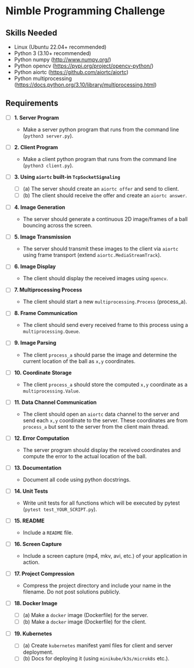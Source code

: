 # Nimble Programming Challenge

## Skills Needed
- Linux (Ubuntu 22.04+ recommended)
- Python 3 (3.10+ recommended)
- Python numpy (http://www.numpy.org/)
- Python opencv (https://pypi.org/project/opencv-python/)
- Python aiortc (https://github.com/aiortc/aiortc)
- Python multiprocessing (https://docs.python.org/3.10/library/multiprocessing.html)

## Requirements

- [ ] **1. Server Program**
  - Make a server python program that runs from the command line (`python3 server.py`).

- [ ] **2. Client Program**
  - Make a client python program that runs from the command line (`python3 client.py`).

- [ ] **3. Using `aiortc` built-in `TcpSocketSignaling`**
  - [ ] (a) The server should create an `aiortc offer` and send to client.
  - [ ] (b) The client should receive the offer and create an `aiortc answer`.

- [ ] **4. Image Generation**
  - The server should generate a continuous 2D image/frames of a ball bouncing across the screen.

- [ ] **5. Image Transmission**
  - The server should transmit these images to the client via `aiortc` using frame transport (extend `aiortc.MediaStreamTrack`).

- [ ] **6. Image Display**
  - The client should display the received images using `opencv`.

- [ ] **7. Multiprocessing Process**
  - The client should start a new `multiprocessing.Process` (process_a).

- [ ] **8. Frame Communication**
  - The client should send every received frame to this process using a `multiprocessing.Queue`.

- [ ] **9. Image Parsing**
  - The client `process_a` should parse the image and determine the current location of the ball as `x,y` coordinates.

- [ ] **10. Coordinate Storage**
  - The client `process_a` should store the computed `x,y` coordinate as a `multiprocessing.Value`.

- [ ] **11. Data Channel Communication**
  - The client should open an `aiortc` data channel to the server and send each `x,y` coordinate to the server. These coordinates are from `process_a` but sent to the server from the client main thread.

- [ ] **12. Error Computation**
  - The server program should display the received coordinates and compute the error to the actual location of the ball.

- [ ] **13. Documentation**
  - Document all code using python docstrings.

- [ ] **14. Unit Tests**
  - Write unit tests for all functions which will be executed by pytest (`pytest test_YOUR_SCRIPT.py`).

- [ ] **15. README**
  - Include a `README` file.

- [ ] **16. Screen Capture**
  - Include a screen capture (mp4, mkv, avi, etc.) of your application in action.

- [ ] **17. Project Compression**
  - Compress the project directory and include your name in the filename. Do not post solutions publicly.

- [ ] **18. Docker Image**
  - [ ] (a) Make a `docker` image (Dockerfile) for the server.
  - [ ] (b) Make a `docker` image (Dockerfile) for the client.

- [ ] **19. Kubernetes**
  - [ ] (a) Create `kubernetes` manifest yaml files for client and server deployment.
  - [ ] (b) Docs for deploying it (using `minikube/k3s/microk8s` etc.).